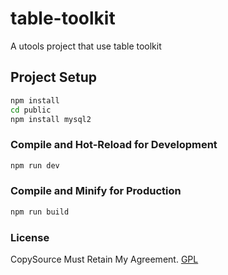# table-toolkit
A utools project that use table toolkit

## Project Setup

```sh
npm install
cd public 
npm install mysql2
```

### Compile and Hot-Reload for Development

```sh
npm run dev
```

### Compile and Minify for Production

```sh
npm run build
```
### License
CopySource Must Retain My Agreement.
[GPL](https://www.gnu.org/licenses/gpl-3.0.txt)